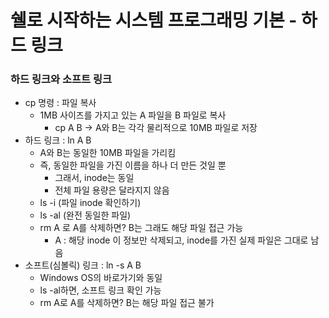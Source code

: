 # 쉘로 시작하는 시스템 프로그래밍 기본 - 하드  링크



### 하드 링크와 소프트 링크

- cp 명령 : 파일 복사
  - 1MB 사이즈를 가지고 있는 A 파일을 B 파일로 복사
    - cp A B -> A와 B는 각각 물리적으로 10MB 파일로 저장
- 하드 링크 : ln A B
  - A와 B는 동일한 10MB 파일을 가리킴
  - 즉, 동일한 파일을 가진 이름을 하나 더 만든 것일 뿐
    - 그래서, inode는 동일
    - 전체 파일 용량은 달라지지 않음
  - ls -i (파일 inode 확인하기)
  - ls -al  (완전 동일한 파일)
  - rm  A 로 A를 삭제하면? B는 그래도 해당 파일 접근 가능
    - A : 해당 inode 이 정보만 삭제되고, inode를 가진 실제 파일은 그대로 남음
- 소프트(심볼릭) 링크 : ln -s A B
  - Windows OS의 바로가기와 동일
  - ls -al하면, 소프트 링크 확인 가능
  - rm A로 A를 삭제하면? B는 해당 파일 접근 불가







 